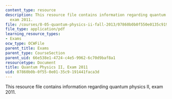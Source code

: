 ```yaml
---
content_type: resource
description: This resource file contains information regarding quantum physics II,
  exam 2011.
file: /courses/8-05-quantum-physics-ii-fall-2013/07860b0b0f550e0135c9191441faca3d_MIT8_05F13_final_2011.pdf
file_type: application/pdf
learning_resource_types:
- Exams
ocw_type: OCWFile
parent_title: Exams
parent_type: CourseSection
parent_uid: 66e538e1-4724-c4e5-9962-6c70d9baf8a1
resourcetype: Document
title: Quantum Physics II, Exam 2011
uid: 07860b0b-0f55-0e01-35c9-191441faca3d
---
```

This resource file contains information regarding quantum physics II, exam 2011.

